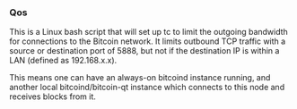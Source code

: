 ### Qos ###

This is a Linux bash script that will set up tc to limit the outgoing bandwidth for connections to the Bitcoin network. It limits outbound TCP traffic with a source or destination port of 5888, but not if the destination IP is within a LAN (defined as 192.168.x.x).

This means one can have an always-on bitcoind instance running, and another local bitcoind/bitcoin-qt instance which connects to this node and receives blocks from it.
